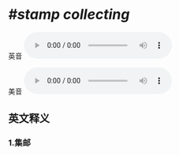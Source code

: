 # ***\#stamp collecting*** 
英音
<audio src="./media/stamp collecting1_AAC.aac" controls="controls"></audio>

美音
<audio src="./media/stamp collecting2_AAC.aac" controls="controls"></audio>



  

英文释义
---
### 1.**集邮**  


